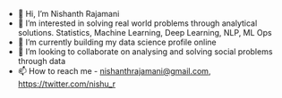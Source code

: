 - 👋 Hi, I’m Nishanth Rajamani
- 👀 I’m interested in solving real world problems through analytical solutions. Statistics, Machine Learning, Deep Learning, NLP, ML Ops
- 🌱 I’m currently building my data science profile online
- 💞️ I’m looking to collaborate on analysing and solving social problems through data
- 📫 How to reach me - nishanthrajamani@gmail.com, https://twitter.com/nishu_r

<!---
nishzsche/nishzsche is a ✨ special ✨ repository because its `README.md` (this file) appears on your GitHub profile.
You can click the Preview link to take a look at your changes.
--->
